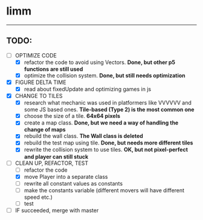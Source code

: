 # limm

---
## TODO:
  - [ ] OPTIMIZE CODE
     - [X] refactor the code to avoid using Vectors. **Done, but other p5 functions are still used**
     - [X] optimize the collision system. **Done, but still needs optimization**
  - [X] FIGURE DELTA TIME
     - [X] read about fixedUpdate and optimizing games in js
  - [X] CHANGE TO TILES
     - [X] research what mechanic was used in platformers like VVVVVV and some JS based ones. **Tile-based (Type 2) is the most common one**
     - [X] choose the size of a tile. **64x64 pixels**
     - [X] create a map class. **Done, but we need a way of handling the change of maps**
     - [X] rebuild the wall class. **The Wall class is deleted**
     - [X] rebuild the test map using tile. **Done, but needs more different tiles**
     - [X] rewrite the collision system to use tiles. **OK, but not pixel-perfect and player can still stuck**
  - [ ] CLEAN UP, REFACTOR, TEST
     - [ ] refactor the code
     - [X] move Player into a separate class
     - [ ] rewrite all constant values as constants
     - [ ] make the constants variable (different movers will have different speed etc.)
     - [ ] test
  - [ ] IF succeeded, merge with master
